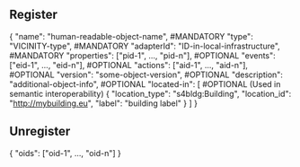 ## Register

{
    "name": "human-readable-object-name", #MANDATORY
    "type": "VICINITY-type", #MANDATORY
    "adapterId": "ID-in-local-infrastructure",   #MANDATORY
    "properties": ["pid-1", ..., "pid-n"], #OPTIONAL
    "events": ["eid-1", ..., "eid-n"], #OPTIONAL
    "actions": ["aid-1", ..., "aid-n"], #OPTIONAL
    "version": "some-object-version", #OPTIONAL
    "description": "additional-object-info", #OPTIONAL
    "located-in": [  #OPTIONAL (Used in semantic interoperability)
        {
            "location_type": "s4bldg:Building",
            "location_id": "http://mybuilding.eu",
            "label": "building label"
        }
    ]
}

## Unregister

{
    "oids": ["oid-1", ..., "oid-n"]
}